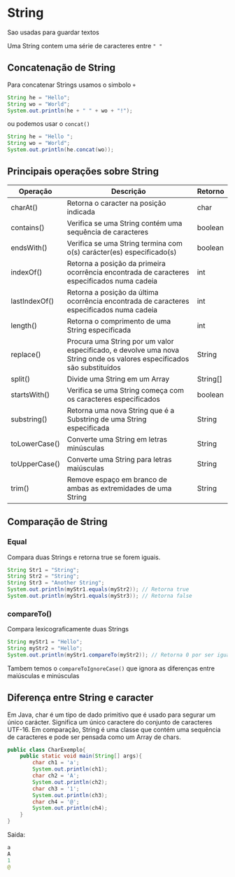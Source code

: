 # String
Sao usadas para guardar textos

Uma String contem uma série de caracteres entre ```" "```


## Concatenação de String
Para concatenar Strings usamos o simbolo ```+```

```Java
String he = "Hello";
String wo = "World";
System.out.println(he + " " + wo + "!");
```

ou podemos usar o ```concat()```

```Java
String he = "Hello ";
String wo = "World";
System.out.println(he.concat(wo));
```

## Principais operações sobre String
| Operação      | Descrição                                                                                                              | Retorno  |
|---------------|------------------------------------------------------------------------------------------------------------------------|----------|
| charAt()      |	Retorna o caracter na posição indicada                                                                                 | char     |
| contains()    | Verifica se uma String contém uma sequência de caracteres                                                              | boolean  |
| endsWith()    | Verifica se uma String termina com o(s) carácter(es) especificado(s)                                                   | boolean  |
| indexOf()     | Retorna a posição da primeira ocorrência encontrada de caracteres especificados numa cadeia                            | int      |
| lastIndexOf() | Retorna a posição da última ocorrência encontrada de caracteres especificados numa cadeia                              | int      |
| length()      | Retorna o comprimento de uma String especificada                                                                       | int      |
| replace()     | Procura uma String por um valor especificado, e devolve uma nova String onde os valores especificados são substituídos | String   |
| split()       | Divide uma String em um Array                                                                                          | String[] |
| startsWith()  | Verifica se uma String começa com os caracteres especificados                                                          | boolean  |
| substring()   | Retorna uma nova String que é a Substring de uma String especificada                                                   | String   |
| toLowerCase() | Converte uma String em letras minúsculas                                                                               | String   |
| toUpperCase() | Converte uma String para letras maiúsculas                                                                             | String   |
| trim()        | Remove espaço em branco de ambas as extremidades de uma String                                                         | String   |

## Comparação de String

### Equal
Compara duas Strings e retorna true se forem iguais.

```Java
String Str1 = "String";
String Str2 = "String";
String Str3 = "Another String";
System.out.println(myStr1.equals(myStr2)); // Retorna true
System.out.println(myStr1.equals(myStr3)); // Retorna false

```
### compareTo()
Compara lexicograficamente duas Strings

```Java 
String myStr1 = "Hello";
String myStr2 = "Hello";
System.out.println(myStr1.compareTo(myStr2)); // Retorna 0 por ser igual
```
Tambem temos o ```compareToIgnoreCase()``` que ignora as diferenças entre maiúsculas e minúsculas

## Diferença entre String e caracter
Em Java, char é um tipo de dado primitivo que é usado para segurar um único carácter. Significa um único caractere do conjunto de caracteres UTF-16. Em comparação, String é uma classe que contém uma sequência de caracteres e pode ser pensada como um Array de chars.

```Java
public class CharExemplo{
	public static void main(String[] args){
		char ch1 = 'a';
		System.out.println(ch1);
		char ch2 = 'A';
		System.out.println(ch2);
		char ch3 = '1';
		System.out.println(ch3);
		char ch4 = '@';
		System.out.println(ch4);
	}
}
```
Saida:

```Java
a
A
1
@
```
